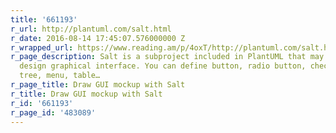 ```yaml
---
title: '661193'
r_url: http://plantuml.com/salt.html
r_date: 2016-08-14 17:45:07.576000000 Z
r_wrapped_url: https://www.reading.am/p/4oxT/http://plantuml.com/salt.html
r_page_description: Salt is a subproject included in PlantUML that may help you to
  design graphical interface. You can define button, radio button, checkbox, window,
  tree, menu, table…
r_page_title: Draw GUI mockup with Salt
r_title: Draw GUI mockup with Salt
r_id: '661193'
r_page_id: '483089'
---
```


